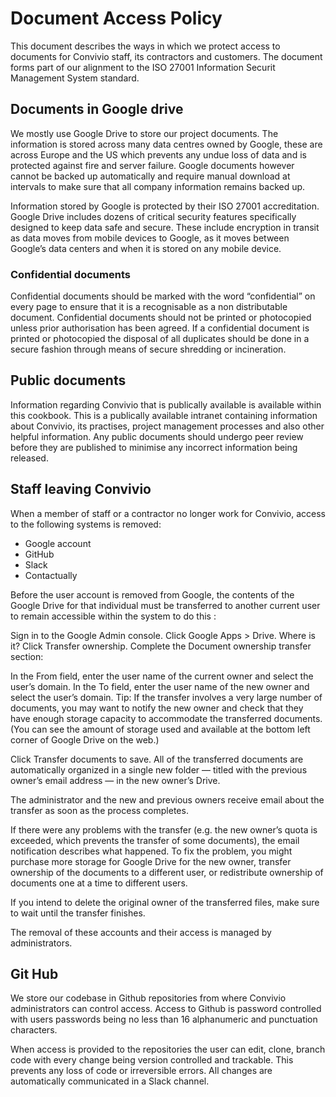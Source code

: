 # Document Access Policy

This document describes the ways in which we protect access to documents for Convivio staff, its contractors and customers. The document forms part of our alignment to the ISO 27001 Information Securit Management System standard.

## Documents in Google drive

We mostly use Google Drive to store our project documents. The information is stored across many data centres owned by Google, these are across Europe and the US which prevents any undue loss of data and is protected against fire and server failure. Google documents however cannot be backed up automatically and require manual download at intervals to make sure that all company information remains backed up.

Information stored by Google is protected by their ISO 27001 accreditation. Google Drive includes dozens of critical security features specifically designed to keep data safe and secure. These include encryption in transit as data moves from mobile devices to Google, as it moves between Google’s data centers and when it is stored on any mobile device.

### Confidential documents

Confidential documents should be marked with the word “confidential” on every page to ensure that it is a recognisable as a non distributable document. Confidential documents should not be printed or photocopied unless prior authorisation has been agreed. If a confidential document is printed or photocopied the disposal of all duplicates should be done in a secure fashion through means of secure shredding or incineration.

## Public documents

Information regarding Convivio that is publically available is available within this cookbook. This is a publically available intranet containing information about Convivio, its practises, project management processes and also other helpful information. Any public documents should undergo peer review before they are published to minimise any incorrect information being released.

## Staff leaving Convivio

When a member of staff or a contractor no longer work for Convivio, access to the following systems is removed:

* Google account
* GitHub
* Slack
* Contactually

Before the user account is removed from Google, the contents of the Google Drive for that individual must be transferred to another current user to remain accessible within the system to do this :

Sign in to the Google Admin console. Click Google Apps &gt; Drive. Where is it? Click Transfer ownership. Complete the Document ownership transfer section:

In the From field, enter the user name of the current owner and select the user’s domain. In the To field, enter the user name of the new owner and select the user’s domain. Tip: If the transfer involves a very large number of documents, you may want to notify the new owner and check that they have enough storage capacity to accommodate the transferred documents. \(You can see the amount of storage used and available at the bottom left corner of Google Drive on the web.\)

Click Transfer documents to save. All of the transferred documents are automatically organized in a single new folder — titled with the previous owner’s email address — in the new owner’s Drive.

The administrator and the new and previous owners receive email about the transfer as soon as the process completes.

If there were any problems with the transfer \(e.g. the new owner’s quota is exceeded, which prevents the transfer of some documents\), the email notification describes what happened. To fix the problem, you might purchase more storage for Google Drive for the new owner, transfer ownership of the documents to a different user, or redistribute ownership of documents one at a time to different users.

If you intend to delete the original owner of the transferred files, make sure to wait until the transfer finishes.

The removal of these accounts and their access is managed by administrators.

## Git Hub

We store our codebase in Github repositories from where Convivio administrators can control access. Access to Github is password controlled with users passwords being no less than 16 alphanumeric and punctuation characters.

When access is provided to the repositories the user can edit, clone, branch code with every change being version controlled and trackable. This prevents any loss of code or irreversible errors. All changes are automatically communicated in a Slack channel.


